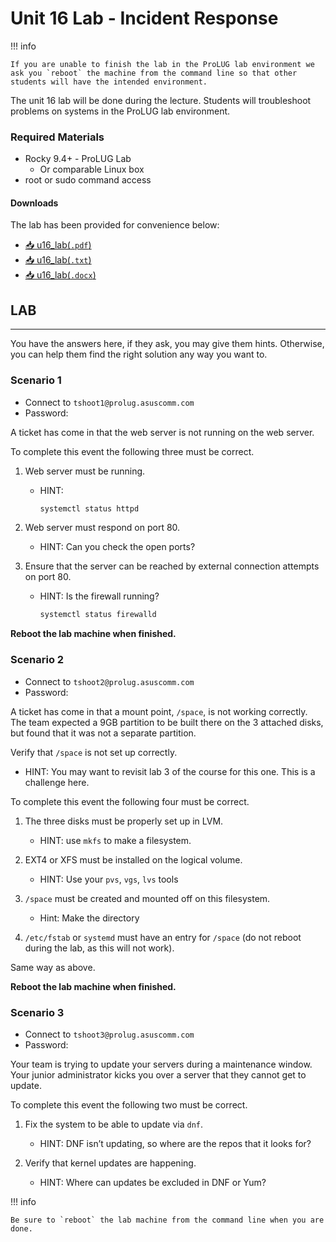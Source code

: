 # Unit 16 Lab - Incident Response

!!! info

    If you are unable to finish the lab in the ProLUG lab environment we ask you `reboot` the machine from the command line so that other students will have the intended environment.

The unit 16 lab will be done during the lecture. Students will troubleshoot problems
on systems in the ProLUG lab environment.


### Required Materials

- Rocky 9.4+ - ProLUG Lab
    - Or comparable Linux box
- root or sudo command access

#### Downloads

The lab has been provided for convenience below:

- <a href="../../assets/lac/downloads/u16/u16_lab.pdf" target="_blank" download>📥 u16_lab(`.pdf`)</a>
- <a href="../../assets/lac/downloads/u16/u16_lab.txt" target="_blank" download>📥 u16_lab(`.txt`)</a>
- <a href="../../assets/lac/downloads/u16/u16_lab.docx" target="_blank" download>📥 u16_lab(`.docx`)</a>

## LAB

---

You have the answers here, if they ask, you may give them hints. Otherwise, you can help them find the
right solution any way you want to.

### Scenario 1

- Connect to `tshoot1@prolug.asuscomm.com`
- Password:

A ticket has come in that the web server is not running on the web server.

To complete this event the following three must be correct.

1. Web server must be running.

    - HINT:
      ```bash linenums="1"
      systemctl status httpd
      ```
    <!-- - Answer: -->
    <!--   ```bash linenums="1" -->
    <!--   systemctl enable --now httpd # or some variation of that must have been run -->
    <!--   ``` -->

2. Web server must respond on port 80.

    - HINT: Can you check the open ports?
    <!-- - Answer: -->
    <!--   ```bash linenums="1" -->
    <!--   ss -ntulp  # Will show port 80 -->
    <!--   ``` -->
    <!-- The server is currently set on `8087` and needs to be fixed in `/etc/httpd/conf/http.conf`. -->
    <!-- The "Listen 8087" line must be changed to "Listen 80" and the service restarted `systemctl restart httpd`. -->
 
3. Ensure that the server can be reached by external connection attempts on port 80.

    -  HINT: Is the firewall running?
       ```bash linenums="1"
       systemctl status firewalld
       ```
    <!-- - Answer: Easiest is to turn off the firewall. -->
    <!--   ```bash linenums="1" -->
    <!--   systemctl stop firewalld. -->
    <!--   ``` -->
    <!--   - If they want to open the port, they can do that too. -->

<div class="warning">
<b>Reboot the lab machine when finished.</b>
</div>

### Scenario 2

- Connect to `tshoot2@prolug.asuscomm.com`
- Password:

A ticket has come in that a mount point, `/space`, is not working correctly. The team expected a
9GB partition to be built there on the 3 attached disks, but found that it was not a separate
partition.

Verify that `/space` is not set up correctly.

- HINT: You may want to revisit lab 3 of the course for this one. This is a challenge here.

To complete this event the following four must be correct.

1. The three disks must be properly set up in LVM.

    -  HINT: use `mkfs` to make a filesystem.
    <!-- - Answer: -->
    <!--   - First identify all disks: `fdisk -l | grep -i xvd`. Then `pvcreate /dev/xvd<whatever>`. -->
    <!--   - Then `vgcreate space /dev/xvd<disk1> /dev/xvd<disk2> /dev/xvd<disk3>`. -->
    <!--   - Then `lvcreate -n space -l +100%FREE space_vg` -->

2. EXT4 or XFS must be installed on the logical volume.

    -  HINT: Use your `pvs`, `vgs`, `lvs` tools
    <!-- - Answer: -->
    <!--   ```bash linenums="1" -->
    <!--   mkfs.ext4 /dev/mapper/<name of logical volume> -->
    <!--   ``` -->

3. `/space` must be created and mounted off on this filesystem.

    -  Hint: Make the directory
    <!-- - Answer: -->
    <!--   ```bash linenums="1" -->
    <!--   mkdir /space -->
    <!--   vi /etc/fstab -->
    <!--   ``` -->
    <!--   Add an entry like this: -->
    <!--   ```plaintxt -->
    <!--   /dev/mapper/<name of logical volume> /space <NFS or XFS> defaults 1 2 -->
    <!--   ``` -->

4. `/etc/fstab` or `systemd` must have an entry for `/space` (do not reboot during
   the lab, as this will not work).

Same way as above.

<div class="warning">
<b>Reboot the lab machine when finished.</b>
</div>

### Scenario 3

- Connect to `tshoot3@prolug.asuscomm.com`
- Password:

Your team is trying to update your servers during a maintenance window. Your junior
administrator kicks you over a server that they cannot get to update.

To complete this event the following two must be correct.

1. Fix the system to be able to update via `dnf`.

    -  HINT: DNF isn’t updating, so where are the repos that it looks for?
    <!-- - Answer: -->
    <!--   ```bash linenums="1" -->
    <!--   vi /etc/yum.repos.d/rocky.repo -->
    <!--   ``` -->
    <!--   Look for `enabled=0`. This needs to be changed back to `1`. -->
    <!--     * If you need a reference, the original is over in `/etc/yum.repos.d/rocky.repo.orig`. -->
    <!--       The EPEL repo is busted the same way, as it needs to be enabled. -->

2. Verify that kernel updates are happening.

    -  HINT: Where can updates be excluded in DNF or Yum?
    <!-- - Answer: You need to comment out the line in `/etc/yum.conf` about `"exclude=kernel*"` because -->
    <!--   this is stopping any kernel updates from happening. -->

!!! info

    Be sure to `reboot` the lab machine from the command line when you are done.
